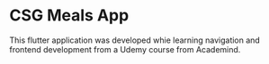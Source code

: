 # CSG Meals App

This flutter application was developed whie learning navigation and frontend development from a Udemy course from Academind. 

